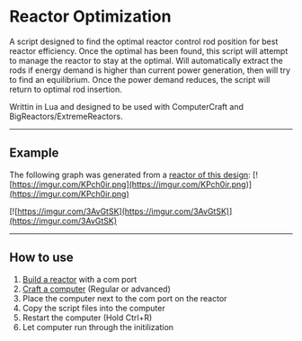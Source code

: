 # Reactor Optimization

A script designed to find the optimal reactor control rod position for best reactor efficiency. Once the optimal has been found, this script will attempt to manage the reactor to stay at the optimal. Will automatically extract the rods if energy demand is higher than current power generation, then will try to find an equilibrium. Once the power demand reduces, the script will return to optimal rod insertion.

Writtin in Lua and designed to be used with ComputerCraft and BigReactors/ExtremeReactors.
* * *
## Example

The following graph was generated from a [reactor of this design](https://br.sidoh.org/#reactor-design?length=3&width=3&height=3&activelyCooled=false&controlRodInsertion=0&layout=XCXCXCXCX):
[![https://imgur.com/KPch0ir.png](https://imgur.com/KPch0ir.png)](https://imgur.com/KPch0ir.png)

[![https://imgur.com/3AvGtSK](https://imgur.com/3AvGtSK)](https://imgur.com/3AvGtSK)

* * *

## How to use
1. [Build a reactor](https://ftbwiki.org/Big_Reactors) with a com port
2. [Craft a computer](https://www.computercraft.info/) (Regular or advanced)
3. Place the computer next to the com port on the reactor
4. Copy the script files into the computer
5. Restart the computer (Hold Ctrl+R)
6. Let computer run through the initilization